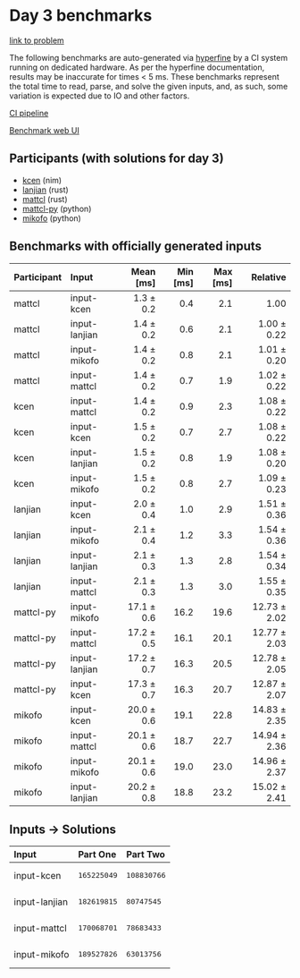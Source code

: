 # Day 3 benchmarks

[link to problem](https://adventofcode.com/2024/day/3)

The following benchmarks are auto-generated via
[hyperfine](https://github.com/sharkdp/hyperfine) by a CI system running on
dedicated hardware. As per the hyperfine documentation, results may be
inaccurate for times < 5 ms. These benchmarks represent the total time to read,
parse, and solve the given inputs, and, as such, some variation is expected due
to IO and other factors.

[CI pipeline](http://ci.papercode.net:8080/teams/main/pipelines/aoc2024)

[Benchmark web UI](https://aoc.ancalagon.black)


## Participants (with solutions for day 3)

- [kcen](https://github.com/kcen/aoc2024) (nim)
- [lanjian](https://github.com/lanjian/aoc-2024) (rust)
- [mattcl](https://github.com/mattcl/aoc2024) (rust)
- [mattcl-py](https://github.com/mattcl/aoc2024-py) (python)
- [mikofo](https://github.com/mikofo/aoc2024) (python)


## Benchmarks with officially generated inputs

| Participant | Input | Mean [ms] | Min [ms] | Max [ms] | Relative |
|:---|:---|---:|---:|---:|---:|
| mattcl | input-kcen | 1.3 ± 0.2 | 0.4 | 2.1 | 1.00 |
| mattcl | input-lanjian | 1.4 ± 0.2 | 0.6 | 2.1 | 1.00 ± 0.22 |
| mattcl | input-mikofo | 1.4 ± 0.2 | 0.8 | 2.1 | 1.01 ± 0.20 |
| mattcl | input-mattcl | 1.4 ± 0.2 | 0.7 | 1.9 | 1.02 ± 0.22 |
| kcen | input-mattcl | 1.4 ± 0.2 | 0.9 | 2.3 | 1.08 ± 0.22 |
| kcen | input-kcen | 1.5 ± 0.2 | 0.7 | 2.7 | 1.08 ± 0.22 |
| kcen | input-lanjian | 1.5 ± 0.2 | 0.8 | 1.9 | 1.08 ± 0.20 |
| kcen | input-mikofo | 1.5 ± 0.2 | 0.8 | 2.7 | 1.09 ± 0.23 |
| lanjian | input-kcen | 2.0 ± 0.4 | 1.0 | 2.9 | 1.51 ± 0.36 |
| lanjian | input-mikofo | 2.1 ± 0.4 | 1.2 | 3.3 | 1.54 ± 0.36 |
| lanjian | input-lanjian | 2.1 ± 0.3 | 1.3 | 2.8 | 1.54 ± 0.34 |
| lanjian | input-mattcl | 2.1 ± 0.3 | 1.3 | 3.0 | 1.55 ± 0.35 |
| mattcl-py | input-mikofo | 17.1 ± 0.6 | 16.2 | 19.6 | 12.73 ± 2.02 |
| mattcl-py | input-mattcl | 17.2 ± 0.5 | 16.1 | 20.1 | 12.77 ± 2.03 |
| mattcl-py | input-lanjian | 17.2 ± 0.7 | 16.3 | 20.5 | 12.78 ± 2.05 |
| mattcl-py | input-kcen | 17.3 ± 0.7 | 16.3 | 20.7 | 12.87 ± 2.07 |
| mikofo | input-kcen | 20.0 ± 0.6 | 19.1 | 22.8 | 14.83 ± 2.35 |
| mikofo | input-mattcl | 20.1 ± 0.6 | 18.7 | 22.7 | 14.94 ± 2.36 |
| mikofo | input-mikofo | 20.1 ± 0.6 | 19.0 | 23.0 | 14.96 ± 2.37 |
| mikofo | input-lanjian | 20.2 ± 0.8 | 18.8 | 23.2 | 15.02 ± 2.41 |


## Inputs -> Solutions

| Input | Part One | Part Two |
|:---|:---|:---|
|input-kcen|<pre>165225049</pre>|<pre>108830766</pre>|
|input-lanjian|<pre>182619815</pre>|<pre>80747545</pre>|
|input-mattcl|<pre>170068701</pre>|<pre>78683433</pre>|
|input-mikofo|<pre>189527826</pre>|<pre>63013756</pre>|
